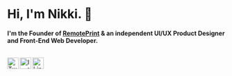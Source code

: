 <!--  
     *************************************
      Icons from: https://simpleicons.org
      Emojis from: https://emojipedia.org
     *************************************
-->

# Hi, I'm Nikki. 👋
**I'm the Founder of <a href="https://remoteprint.co" target="_blank" rel="noreferrer" >RemotePrint</a> & an independent UI/UX Product Designer and Front-End Web Developer.**
            
<br />

<div>
  <div>
    <a href="https://www.twitter.com/nikkipantony" target="_blank">
          <img align="left" alt="Twitter Logo" title="Twitter" width="26px" src="https://unpkg.com/simple-icons@v3/icons/twitter.svg" />
    </a>
  </div>
  <div>
    <a href="https://www.instagram.com/nikkipantony" target="_blank">
          <img align="left" alt="Instagram Logo" title="Instagram" width="26px" src="https://unpkg.com/simple-icons@v3/icons/instagram.svg" />
    </a>
  </div>
  <div>
    <a href="https://www.linkedin.com/in/nikkipantony" target="_blank">
          <img align="left" alt="LinkedIn Logo" title="LinkedIn" width="26px" src="https://unpkg.com/simple-icons@v3/icons/linkedin.svg" />
    </a>
  </div>
</div>
